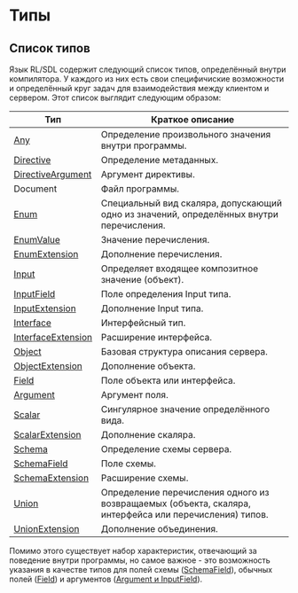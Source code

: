 # Типы

## Список типов

Язык RL/SDL содержит следующий список типов, определённый внутри компилятора. 
У каждого из них есть свои специфичиские возможности и определённый круг задач для 
взаимодействия между клиентом и сервером. Этот список выглядит следующим образом:

| Тип                                             | Краткое описание                                                   |
|-------------------------------------------------|--------------------------------------------------------------------|
| [Any](/language/types/any)                      | Определение произвольного значения внутри программы.               |
| [Directive](/language/types/directive)          | Определение метаданных.                                            |
| [DirectiveArgument](/language/types/directive)  | Аргумент директивы.                                                |
| Document                                        | Файл программы.                                                    |
| [Enum](/language/types/enum)                    | Специальный вид скаляра, допускающий одно из значений, определённых внутри перечисления.  |
| [EnumValue](/language/types/enum)               | Значение перечисления.                                             |
| [EnumExtension](/language/types/enum)           | Дополнение перечисления.                                           |
| [Input](/language/types/input)                  | Определяет входящее композитное значение (объект).                 |
| [InputField](/language/types/input)             | Поле определения Input типа.                                       |
| [InputExtension](/language/types/input)         | Дополнение Input типа.                                             |
| [Interface](/language/types/interface)          | Интерфейсный тип.                                                  |
| [InterfaceExtension](/language/types/interface) | Расширение интерфейса.                                             |
| [Object](/language/types/object)                | Базовая структура описания сервера.                                |
| [ObjectExtension](/language/types/object)       | Дополнение объекта.                                                |
| [Field](/language/types/field)                  | Поле объекта или интерфейса.                                       |
| [Argument](/language/types/argument)            | Аргумент поля.                                                     |
| [Scalar](/language/types/scalar)                | Сингулярное значение определённого вида.                           |
| [ScalarExtension](/language/types/scalar)       | Дополнение скаляра.                                                |
| [Schema](/language/types/schema)                | Определение схемы сервера.                                         |
| [SchemaField](/language/types/schema)           | Поле схемы.                                                        |
| [SchemaExtension](/language/types/schema)       | Расширение схемы.                                                  |
| [Union](/language/types/union)                  | Определение перечисления одного из возвращаемых (объекта, скаляра, интерфейса или перечисления) типов.    |
| [UnionExtension](/language/types/union)         | Дополнение объединения.                                            |

Помимо этого существует набор характеристик, отвечающий за поведение внутри 
программы, но самое важное - это возможность указания в качестве типов для полей 
схемы ([SchemaField](/language/types/schema)), обычных полей 
([Field](/language/types/field)) и аргументов ([Argument и InputField](/language/types/argument)).
